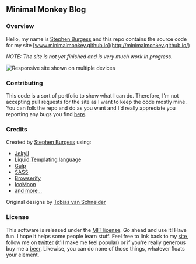 ## Minimal Monkey Blog

### Overview

Hello, my name is [Stephen Burgess](https://twitter.com/minimalmonkey) and this repo contains the source code for my site [www.minimalmonkey.github.io](http://minimalmonkey.github.io/)

*NOTE: The site is not yet finished and is very much work in progress.*

![Responsive site shown on multiple devices](https://cloud.githubusercontent.com/assets/2965339/13200476/665cf2fe-d7ff-11e5-97e0-6c8613c5c96e.jpg)

### Contributing

This code is a sort of portfolio to show what I can do. Therefore, I'm not accepting pull requests for the site as I want to keep the code mostly mine. You can folk the repo and do as you want and I'd really appreciate you reporting any bugs you find [here](https://github.com/minimalmonkey/minimalmonkey.github.io/issues).

### Credits

Created by [Stephen Burgess](https://twitter.com/minimalmonkey) using:

- [Jekyll](http://jekyllrb.com/)
- [Liquid Templating language](http://liquidmarkup.org/)
- [Gulp](http://gulpjs.com/)
- [SASS](http://sass-lang.com/)
- [Browserify](http://browserify.org/)
- [IcoMoon](https://icomoon.io/)
- [and more...](package.json)

Original designs by [Tobias van Schneider](https://twitter.com/schneidertobias)

### License

This software is released under the [MIT license](LICENSE). Go ahead and use it! Have fun. I hope it helps some people learn stuff. Feel free to link back to my [site](http://minimalmonkey.com/), follow me on [twitter](https://twitter.com/minimalmonkey) (it'll make me feel popular) or if you're really generous buy me a [beer](http://25.media.tumblr.com/bc8dc63e3714bc7dfa694f31195cccfd/tumblr_mkuttrDdLz1s0zc1wo1_500.jpg). Likewise, you can do none of those things, whatever floats your element.
